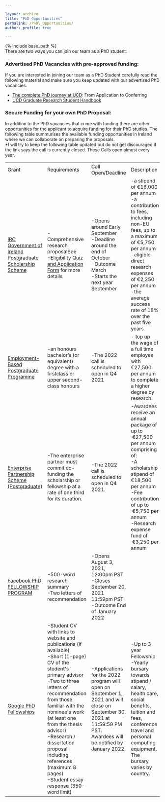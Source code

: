 ```yaml
---

layout: archive  
title: "PhD Opportunities"  
permalink: /PhD\_Opportunities/  
author\_profile: true

---
```


{% include base\_path %}  
There are two ways you can join our team as a PhD student:

### Advertised PhD Vacancies with pre-approved funding:

If you are interested in joining our team as a PhD Student carefully read the following material and make sure you keep updated with our advertised PhD vacancies.

*   [The complete PhD journey at UCD](https://www.ucd.ie/graduatestudies/researchstudenthub/phdlifecycle/): From Application to Conferring
*   [UCD Graduate Research Student Handbook](https://www.ucd.ie/graduatestudies/researchstudenthub/researchstudenthandbook/)

### Secure Funding for your own PhD Proposal:

In addition to the PhD vacancies that come with funding there are other opportunities for the applicant to acquire funding for their PhD studies. The following table summurises the available funding opportunities in Ireland where we can collaborate on preparing the proposals.  
\*I will try to keep the following table updated but do not get discouraged if the link says the call is currently closed. These Calls open almost every year.

<table><tbody><tr><td>Grant</td><td>Requirements</td><td>Call Open/Deadline</td><td>Description</td></tr><tr><td><a href="https://research.ie/funding/goipg/?f=postgraduate">IRC Government of Ireland Postgraduate Scholarship Scheme</a></td><td>-Comprehensive research proposalSee&nbsp;<br>-<a href="https://research.ie/assets/uploads/2020/08/GOIPG_2021_Applicant-form.pdf">Eligibility Quiz and Application Form</a> for more details</td><td>-Opens around Early September<br>-Deadline around the end of October<br>-Outcome March<br>-Starts the next year September</td><td>-a stipend of €16,000 per annum<br>-a contribution to fees, including non-EU fees, up to a maximum of €5,750 per annum<br>-eligible direct research expenses of €2,250 per annum<br>-the average success rate of 18% over the past five years.</td></tr><tr><td><a href="https://research.ie/funding/ebp/">Employment-Based Postgraduate Programme</a></td><td>-an honours bachelor’s (or equivalent) degree with a firstclass or upper second-class honours</td><td>-The 2022 call is scheduled to open in Q4 2021</td><td>- top up the wage of a full time employee with €27,500 per annum to complete a higher degree by research.</td></tr><tr><td><a href="https://research.ie/funding/eps-postgrad/?f=postgraduate">Enterprise Partnership Scheme (Postgraduate)</a></td><td>-The enterprise partner must commit co-funding the scholarship or fellowship at a rate of one third for its duration.</td><td>-The 2022 call is scheduled to open in Q4 2021.&nbsp;</td><td>-Awardees receive an annual package of up to &nbsp;€27,500 per annum comprising of:<br>-A scholarship stipend of €18,500 per annum<br>-Fee contribution of up to &nbsp;€5,750 per annum<br>-Research expense fund of &nbsp;€3,250 per annum</td></tr><tr><td><a href="https://research.fb.com/fellowship/">Facebook PhD FELLOWSHIP PROGRAM</a></td><td>-500-word research summary<br>-Two letters of recommendation</td><td>-Opens August 3, 2021, 12:00pm PST<br>-Closes September 20, 2021 11:59pm PST<br>-Outcome End of January 2022</td><td>&nbsp;</td></tr><tr><td><a href="https://research.google/outreach/phd-fellowship/">Google PhD Fellowships</a></td><td>-Student CV with links to website and publications (if available)<br>-Short (1-page) CV of the student's primary advisor<br>-Two to three letters of recommendation from those familiar with the nominee's work (at least one from the thesis advisor)<br>-Research / dissertation proposal including references (maximum 8 pages)<br>-Student essay response (350-word limit)&nbsp;</td><td>-Applications for the 2022 program will open on September 1, 2021 and will close on September 30, 2021 at 11:59:59 PM PST. Awardees will be notified by January 2022.</td><td>-Up to 3 year Fellowship<br>-Yearly bursary towards stipend / salary, health care, social benefits, tuition and fees, conference travel and personal computing equipment. The bursary varies by country.</td></tr></tbody></table>
